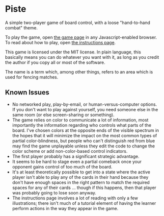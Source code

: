 Piste
=====
A simple two-player game of board control, with a loose "hand-to-hand combat" theme.

To play the game, open [the game page](game.html) in any Javascript-enabled browser. To read about how to play, open [the instructions page](instructions.html).

This game is licensed under the MIT license. In plain language, this basically means you can do whatever you want with it, as long as you credit the author if you copy all or most of the software.

The name is a term which, among other things, refers to an area which is used for fencing matches.

Known Issues
------------
* No networked play, play-by-email, or human-versus-computer options. If you don't want to play against yourself, you need someone else in the same room (or else screen-sharing or something).
* The game relies on color to communicate a lot of information, most importantly the information regarding who controls what parts of the board. I've chosen colors at the opposite ends of the visible spectrum in the hopes that it will minimize the impact on the most common types of partial color-blindness, but people who can't distinguish red from blue may find the game unplayable unless they edit the code to change the color scheme or add non-color-based control indicators.
* The first player probably has a significant strategic advantage.
* It seems to be hard to stage even a partial comeback once your opponent gains control of too much of the board.
* It's at least theoretically possible to get into a state where the active player isn't able to play any of the cards in their hand because they don't have enough spaces in the right pattern to match the required spaces for any of their cards ... though if this happens, then that player was probably going to lose soon anyway.
* The instructions page involves a lot of reading with only a few illustrations; there isn't much of a tutorial element of having the learner perform actions in the way they appear in the game.
